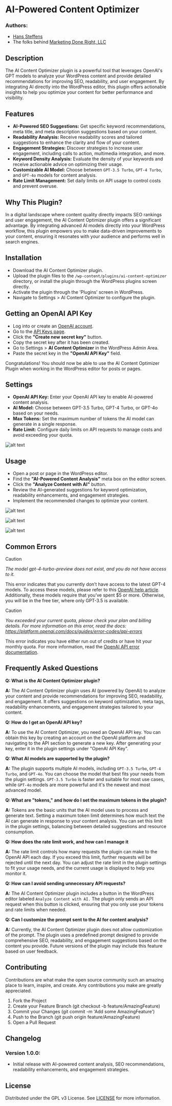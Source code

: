 # AI-Powered Content Optimizer

### Authors: 
- [Hans Steffens](https://hanscode.io/)
- The folks behind [Marketing Done Right, LLC](https://marketingdr.co/)

## Description
The AI Content Optimizer plugin is a powerful tool that leverages OpenAI's GPT models to analyze your WordPress content and provide detailed recommendations for improving SEO, readability, and user engagement. By integrating AI directly into the WordPress editor, this plugin offers actionable insights to help you optimize your content for better performance and visibility.

## Features
- **AI-Powered SEO Suggestions:** Get specific keyword recommendations, meta title, and meta description suggestions based on your content.
- **Readability Analysis:** Receive readability scores and tailored suggestions to enhance the clarity and flow of your content.
- **Engagement Strategies:** Discover strategies to increase user engagement, including calls to action, multimedia integration, and more.
- **Keyword Density Analysis:** Evaluate the density of your keywords and receive actionable advice on optimizing their usage.
- **Customizable AI Model:** Choose between `GPT-3.5 Turbo`, `GPT-4 Turbo`, and `GPT-4o` models for content analysis.
- **Rate Limit Management:** Set daily limits on API usage to control costs and prevent overuse.

## Why This Plugin?
In a digital landscape where content quality directly impacts SEO rankings and user engagement, the AI Content Optimizer plugin offers a significant advantage. By integrating advanced AI models directly into your WordPress workflow, this plugin empowers you to make data-driven improvements to your content, ensuring it resonates with your audience and performs well in search engines.

## Installation
- Download the AI Content Optimizer plugin.
- Upload the plugin files to the `/wp-content/plugins/ai-content-optimizer` directory, or install the plugin through the WordPress plugins screen directly.
- Activate the plugin through the 'Plugins' screen in WordPress.
- Navigate to Settings > AI Content Optimizer to configure the plugin.

## Getting an OpenAI API Key
- Log into or create an [OpenAI account](https://platform.openai.com/).
- Go to the [API Keys page](https://platform.openai.com/api-keys).
- Click the __"Create new secret key"__ button.
- Copy the secret key after it has been created.
- Go to Settings > __AI Content Optimizer__ in the WordPress Admin Area.
- Paste the secret key in the __"OpenAI API Key"__ field.
  
Congratulations! You should now be able to use the AI Content Optimizer Plugin when working in the WordPress editor for posts or pages.

## Settings
- **OpenAI API Key:** Enter your OpenAI API key to enable AI-powered content analysis.
- **AI Model:** Choose between GPT-3.5 Turbo, GPT-4 Turbo, or GPT-4o based on your needs.
- **Max Tokens:** Set the maximum number of tokens the AI model can generate in a single response.
- **Rate Limit:** Configure daily limits on API requests to manage costs and avoid exceeding your quota.

![alt text](https://github.com/marketing-done-right/ai-content-optimizer/blob/main/public/images/screenshot-1.png "Settings")

## Usage
- Open a post or page in the WordPress editor.
- Find the __"AI-Powered Content Analysis"__ meta box on the editor screen.
- Click the __"Analyze Content with AI"__ button.
- Review the AI-generated suggestions for keyword optimization, readability enhancements, and engagement strategies.
- Implement the recommended changes to optimize your content.

![alt text](https://github.com/marketing-done-right/ai-content-optimizer/blob/main/public/images/screenshot-2.png "Meta Box")

![alt text](https://github.com/marketing-done-right/ai-content-optimizer/blob/main/public/images/screenshot-3.png "Analyzing")

![alt text](https://github.com/marketing-done-right/ai-content-optimizer/blob/main/public/images/screenshot-4.png "Results")

## Common Errors
> [!CAUTION]
> _The model gpt-4-turbo-preview does not exist, and you do not have access to it._

This error indicates that you currently don’t have access to the latest GPT-4 models. To access these models, please refer to this [OpenAI help article](https://help.openai.com/en/articles/7102672-how-can-i-access-gpt-4-gpt-4-turbo-and-gpt-4o). Additionally, these models require that you’ve spent $5 or more. Otherwise, you will be in the free tier, where only GPT-3.5 is available.

> [!CAUTION]
> _You exceeded your current quota, please check your plan and billing details. For more information on this error, read the docs: https://platform.openai.com/docs/guides/error-codes/api-errors_

This error indicates you have either run out of credits or have hit your monthly quota. For more information, read the [OpenAI API error documentation](https://platform.openai.com/docs/guides/error-codes/api-errors).

## Frequently Asked Questions

**Q: What is the AI Content Optimizer plugin?**

**A:** The AI Content Optimizer plugin uses AI (powered by OpenAI) to analyze your content and provide recommendations for improving SEO, readability, and engagement. It offers suggestions on keyword optimization, meta tags, readability enhancements, and engagement strategies tailored to your content.

**Q: How do I get an OpenAI API key?**

**A:** To use the AI Content Optimizer, you need an OpenAI API key. You can obtain this key by creating an account on the OpenAI platform and navigating to the API section to generate a new key. After generating your key, enter it in the plugin settings under "OpenAI API Key".

**Q: What AI models are supported by the plugin?**

**A:** The plugin supports multiple AI models, including `GPT-3.5 Turbo`, `GPT-4 Turbo`, and `GPT-4o`. You can choose the model that best fits your needs from the plugin settings. `GPT-3.5 Turbo` is faster and suitable for most use cases, while `GPT-4o` models are more powerful and it's the newest and most advanced model.

**Q: What are "tokens," and how do I set the maximum tokens in the plugin?**

**A:** Tokens are the basic units that the AI model uses to process and generate text. Setting a maximum token limit determines how much text the AI can generate in response to your content analysis. You can set this limit in the plugin settings, balancing between detailed suggestions and resource consumption.

**Q: How does the rate limit work, and how can I manage it**

**A:** The rate limit controls how many requests the plugin can make to the OpenAI API each day. If you exceed this limit, further requests will be rejected until the next day. You can adjust the rate limit in the plugin settings to fit your usage needs, and the current usage is displayed to help you monitor it.

**Q: How can I avoid sending unnecessary API requests?**

**A:** The AI Content Optimizer plugin includes a button in the WordPress editor labeled `Analyze Content with AI.` The plugin only sends an API request when this button is clicked, ensuring that you only use your tokens and rate limits when needed.

**Q: Can I customize the prompt sent to the AI for content analysis?**

**A:** Currently, the AI Content Optimizer plugin does not allow customization of the prompt. The plugin uses a predefined prompt designed to provide comprehensive SEO, readability, and engagement suggestions based on the content you provide. Future versions of the plugin may include this feature based on user feedback.

## Contributing

Contributions are what make the open source community such an amazing place to learn, inspire, and create. Any contributions you make are greatly appreciated.

1. Fork the Project
2. Create your Feature Branch (git checkout -b feature/AmazingFeature)
3. Commit your Changes (git commit -m 'Add some AmazingFeature')
4. Push to the Branch (git push origin feature/AmazingFeature)
5. Open a Pull Request

## Changelog
### Version 1.0.0:
- Initial release with AI-powered content analysis, SEO recommendations, readability enhancements, and engagement strategies.

## License
Distributed under the GPL v3 License. See [LICENSE](LICENSE) for more information.


